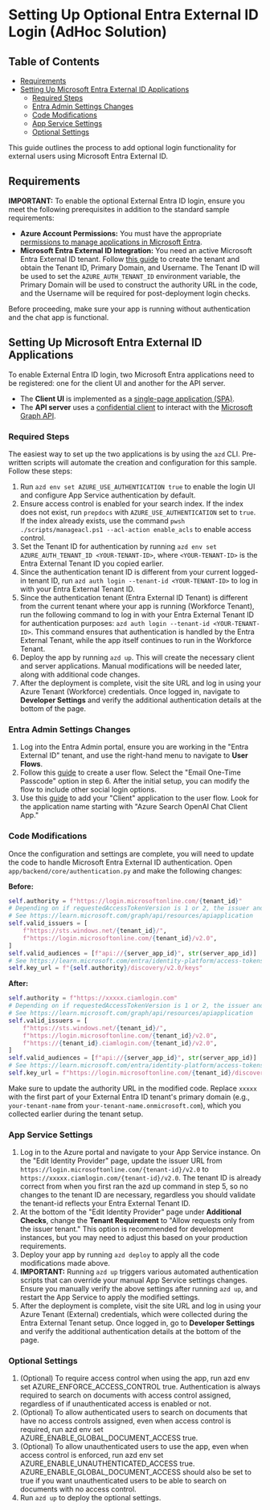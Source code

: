 # Setting Up Optional Entra External ID Login (AdHoc Solution)

## Table of Contents

- [Requirements](#requirements)
- [Setting Up Microsoft Entra External ID Applications](#setting-up-microsoft-entra-external-id-applications)
  - [Required Steps](#required-steps)
  - [Entra Admin Settings Changes](#entra-admin-settings-changes)
  - [Code Modifications](#code-modifications)
  - [App Service Settings](#app-service-settings)
  - [Optional Settings](#optional-settings)

This guide outlines the process to add optional login functionality for external users using Microsoft Entra External ID.

## Requirements

**IMPORTANT:** To enable the optional External Entra ID login, ensure you meet the following prerequisites in addition to the standard sample requirements:

- **Azure Account Permissions:** You must have the appropriate [permissions to manage applications in Microsoft Entra](https://learn.microsoft.com/entra/identity/role-based-access-control/permissions-reference#cloud-application-administrator).
- **Microsoft Entra External ID Integration:** You need an active Microsoft Entra External ID tenant. Follow [this guide](https://learn.microsoft.com/en-us/entra/external-id/customers/how-to-create-external-tenant-portal) to create the tenant and obtain the Tenant ID, Primary Domain, and Username. The Tenant ID will be used to set the `AZURE_AUTH_TENANT_ID` environment variable, the Primary Domain will be used to construct the authority URL in the code, and the Username will be required for post-deployment login checks.

Before proceeding, make sure your app is running without authentication and the chat app is functional.

## Setting Up Microsoft Entra External ID Applications

To enable External Entra ID login, two Microsoft Entra applications need to be registered: one for the client UI and another for the API server.

- The **Client UI** is implemented as a [single-page application (SPA)](https://learn.microsoft.com/entra/identity-platform/scenario-spa-app-registration).
- The **API server** uses a [confidential client](https://learn.microsoft.com/entra/identity-platform/msal-client-applications) to interact with the [Microsoft Graph API](https://learn.microsoft.com/graph/use-the-api).

### Required Steps

The easiest way to set up the two applications is by using the `azd` CLI. Pre-written scripts will automate the creation and configuration for this sample. Follow these steps:

1. Run `azd env set AZURE_USE_AUTHENTICATION true` to enable the login UI and configure App Service authentication by default.
2. Ensure access control is enabled for your search index. If the index does not exist, run `prepdocs` with `AZURE_USE_AUTHENTICATION` set to `true`. If the index already exists, use the command `pwsh ./scripts/manageacl.ps1 --acl-action enable_acls` to enable access control.
3. Set the Tenant ID for authentication by running `azd env set AZURE_AUTH_TENANT_ID <YOUR-TENANT-ID>`, where `<YOUR-TENANT-ID>` is the Entra External Tenant ID you copied earlier.
4. Since the authentication tenant ID is different from your current logged-in tenant ID, run `azd auth login --tenant-id <YOUR-TENANT-ID>` to log in with your Entra External Tenant ID.
4. Since the authentication tenant (Entra External ID Tenant) is different from the current tenant where your app is running (Workforce Tenant), run the following command to log in with your Entra External Tenant ID for authentication purposes: `azd auth login --tenant-id <YOUR-TENANT-ID>`. This command ensures that authentication is handled by the Entra External Tenant, while the app itself continues to run in the Workforce Tenant.
5. Deploy the app by running `azd up`. This will create the necessary client and server applications. Manual modifications will be needed later, along with additional code changes.
6. After the deployment is complete, visit the site URL and log in using your Azure Tenant (Workforce) credentials. Once logged in, navigate to **Developer Settings** and verify the additional authentication details at the bottom of the page.

### Entra Admin Settings Changes

1. Log into the Entra Admin portal, ensure you are working in the "Entra External ID" tenant, and use the right-hand menu to navigate to **User Flows**.
2. Follow this [guide](https://learn.microsoft.com/en-us/entra/external-id/customers/how-to-user-flow-sign-up-sign-in-customers) to create a user flow. Select the "Email One-Time Passcode" option in step 6. After the initial setup, you can modify the flow to include other social login options.
3. Use this [guide](https://learn.microsoft.com/en-us/entra/external-id/customers/how-to-user-flow-add-application) to add your "Client" application to the user flow. Look for the application name starting with "Azure Search OpenAI Chat Client App."

### Code Modifications

Once the configuration and settings are complete, you will need to update the code to handle Microsoft Entra External ID authentication. Open `app/backend/core/authentication.py` and make the following changes:

**Before:**
```python
self.authority = f"https://login.microsoftonline.com/{tenant_id}"
# Depending on if requestedAccessTokenVersion is 1 or 2, the issuer and audience of the token may be different
# See https://learn.microsoft.com/graph/api/resources/apiapplication
self.valid_issuers = [
    f"https://sts.windows.net/{tenant_id}/",
    f"https://login.microsoftonline.com/{tenant_id}/v2.0",
]
self.valid_audiences = [f"api://{server_app_id}", str(server_app_id)]
# See https://learn.microsoft.com/entra/identity-platform/access-tokens#validate-the-issuer for more information on token validation
self.key_url = f"{self.authority}/discovery/v2.0/keys"
```
**After:**
```python
self.authority = f"https://xxxxx.ciamlogin.com"
# Depending on if requestedAccessTokenVersion is 1 or 2, the issuer and audience of the token may be different
# See https://learn.microsoft.com/graph/api/resources/apiapplication
self.valid_issuers = [
    f"https://sts.windows.net/{tenant_id}/",
    f"https://login.microsoftonline.com/{tenant_id}/v2.0",
    f"https://{tenant_id}.ciamlogin.com/{tenant_id}/v2.0",
]
self.valid_audiences = [f"api://{server_app_id}", str(server_app_id)]
# See https://learn.microsoft.com/entra/identity-platform/access-tokens#validate-the-issuer for more information on token validation
self.key_url = f"https://login.microsoftonline.com/{tenant_id}/discovery/v2.0/keys"
```
Make sure to update the authority URL in the modified code. Replace `xxxxx` with the first part of your External Entra ID tenant's primary domain (e.g., `your-tenant-name` from `your-tenant-name.onmicrosoft.com`), which you collected earlier during the tenant setup. 

### App Service Settings
1. Log in to the Azure portal and navigate to your App Service instance. On the "Edit Identity Provider" page, update the issuer URL from `https://login.microsoftonline.com/{tenant-id}/v2.0` to `https://xxxxx.ciamlogin.com/{tenant-id}/v2.0`. The tenant ID is already correct from when you first ran the azd up command in step 5, so no changes to the tenant ID are necessary, regardless you should validate the tenant-id reflects your Entra External Tenant ID.
2. At the bottom of the "Edit Identity Provider" page under **Additional Checks**, change the **Tenant Requirement** to "Allow requests only from the issuer tenant." This option is recommended for development instances, but you may need to adjust this based on your production requirements.
3. Deploy your app by running `azd deploy` to apply all the code modifications made above.
4. **IMPORTANT:** Running `azd up` triggers various automated authentication scripts that can override your manual App Service settings changes. Ensure you manually verify the above settings after running `azd up`, and restart the App Service to apply the modified settings.
5. After the deployment is complete, visit the site URL and log in using your Azure Tenant (External) credentials, which were collected during the Entra External Tenant setup. Once logged in, go to **Developer Settings** and verify the additional authentication details at the bottom of the page.

### Optional Settings
1. (Optional) To require access control when using the app, run azd env set AZURE_ENFORCE_ACCESS_CONTROL true. Authentication is always required to search on documents with access control assigned, regardless of if unauthenticated access is enabled or not.
2. (Optional) To allow authenticated users to search on documents that have no access controls assigned, even when access control is required, run azd env set AZURE_ENABLE_GLOBAL_DOCUMENT_ACCESS true.
3. (Optional) To allow unauthenticated users to use the app, even when access control is enforced, run azd env set AZURE_ENABLE_UNAUTHENTICATED_ACCESS true. AZURE_ENABLE_GLOBAL_DOCUMENT_ACCESS should also be set to true if you want unauthenticated users to be able to search on documents with no access control.
4. Run `azd up` to deploy the optional settings.

